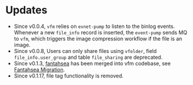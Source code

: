 # Updates

- Since v0.0.4, `vfm` relies on `evnet-pump` to listen to the binlog events. Whenever a new `file_info` record is inserted, the `event-pump` sends MQ to `vfm`, which triggers the image compression workflow if the file is an image.
- Since v0.0.8, Users can only share files using `vfolder`, field `file_info.user_group` and table `file_sharing` are deprecated.
- Since v0.1.3, [fantahsea](https://github.com/curtisnewbie/fantahsea) has been merged into vfm codebase, see [Fantahsea Migration](./doc/fantahsea-migration.md).
- Since v0.1.17, file tag functionality is removed.